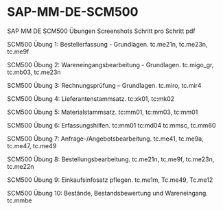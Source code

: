 # SAP-MM-DE-SCM500
SAP MM DE SCM500 Übungen Screenshots Schritt pro Schritt pdf

SCM500 Übung 1: Bestellerfassung - Grundlagen. tc.me21n, tc.me23n, tc.me9f

SCM500 Übung 2: Wareneingangsbearbeitung - Grundlagen. tc.migo_gr, tc.mb03, tc.me23n

SCM500 Übung 3: Rechnungsprüfung – Grundlagen. tc.miro, tc.mir4

SCM500 Übung 4: Lieferantenstammsatz. tc:xk01, tc:mk02

SCM500 Übung 5: Materialstammsatz. tc:mm01, tc:mm03, tc:mm01

SCM500 Übung 6: Erfassungshilfen. tc:mm01 tc:md04 tc:mmsc, tc.mm60

SCM500 Übung 7: Anfrage-/Angebotsbearbeitung. tc.me41, tc.me9a, tc.me47, tc.me49

SCM500 Übung 8: Bestellungsbearbeitung. tc.me21n, tc.me9f, tc.me23n, tc.me22n

SCM500 Übung 9: Einkaufsinfosatz pflegen. tc.me1m, Tc.me49, Tc.me12

SCM500 Übung 10: Bestände, Bestandsbewertung und Wareneingang. tc.mmbe

